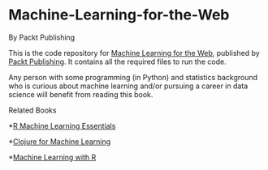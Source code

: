 # Machine-Learning-for-the-Web
By Packt Publishing

This is the code repository for [Machine Learning for the Web](https://www.packtpub.com/big-data-and-business-intelligence/machine-learning-web), published by [Packt Publishing](https://www.packtpub.com/). It contains all the required files to run the code.

Any person with some programming (in Python) and statistics background who is curious about machine learning and/or pursuing a career in data science will benefit from reading this book.

Related Books

*[R Machine Learning Essentials](https://www.packtpub.com/big-data-and-business-intelligence/r-machine-learning-essentials?utm_source=GitHub&utm_medium=Repo&utm_campaign=9781783987740)

*[Clojure for Machine Learning](https://www.packtpub.com/big-data-and-business-intelligence/clojure-machine-learning?utm_source=GitHub&utm_medium=Repo&utm_campaign=9781783284351)

*[Machine Learning with R](https://www.packtpub.com/big-data-and-business-intelligence/machine-learning-r?utm_source=GitHub&utm_medium=Repo&utm_campaign=9781782162148)
